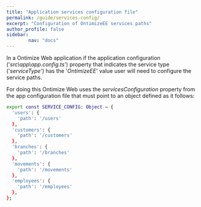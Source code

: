 ```yaml
---
title: "Application services configuration file"
permalink: /guide/services-config/
excerpt: "Configuration of OntimizeEE services paths"
author_profile: false
sidebar:
        nav: "docs"
---
```


In a Ontimize Web application if the application configuration ('*src\app\app.config.ts*') property that indicates the service type ('*serviceType*') has the '*OntimizeEE*' value user will need to configure the service paths.

For doing this Ontimize Web uses the *servicesConfiguration* property from the app configuration file that must point to an object defined as it follows:

```bash
export const SERVICE_CONFIG: Object = {
  'users': {
    'path': '/users'
  },
  'customers': {
    'path': '/customers'
  },
  'branches': {
    'path': '/branches'
  },
  'movements': {
    'path': '/movements'
  },
  'employees': {
    'path': '/employees'
  },
};
```